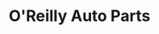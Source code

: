 ---
title: "O'Reilly Auto Parts"
url: /chicago/oreilly-auto-parts-south-cottage-grove-avenue/
shop: car parts
---